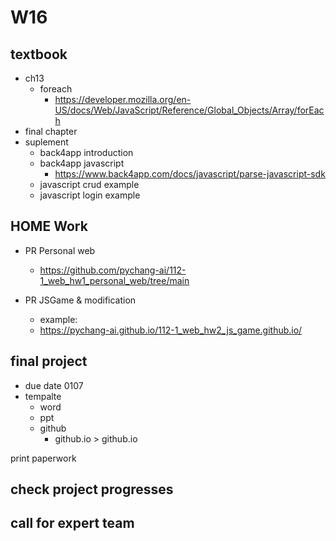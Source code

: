 # W16

## textbook

- ch13
  - foreach
    - <https://developer.mozilla.org/en-US/docs/Web/JavaScript/Reference/Global_Objects/Array/forEach>
- final chapter
- suplement
  - back4app introduction
  - back4app javascript
    - <https://www.back4app.com/docs/javascript/parse-javascript-sdk>
  - javascript crud example
  - javascript login example

## HOME Work

- PR Personal web
  - <https://github.com/pychang-ai/112-1_web_hw1_personal_web/tree/main>

- PR JSGame & modification
  - example:
  - <https://pychang-ai.github.io/112-1_web_hw2_js_game.github.io/>

## final project

- due date 0107
- tempalte
  - word
  - ppt
  - github
    - github.io > github.io

print paperwork

## check project progresses

## call for expert team
